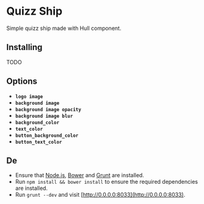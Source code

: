 Quizz Ship
==========

Simple quizz ship made with Hull component.

## Installing

TODO

## Options

- **`logo image`**
- **`background image`**
- **`background image opacity`**
- **`background image blur`**
- **`background_color`**
- **`text_color`**
- **`button_background_color`**
- **`button_text_color`**


## De

- Ensure that [Node.js](http://nodejs.org), [Bower]() and [Grunt](http://gruntjs.com) are installed.
- Run `npm install && bower install` to ensure the required dependencies are installed.
- Run `grunt --dev` and visit [http://0.0.0.0:8033](http://0.0.0.0:8033).